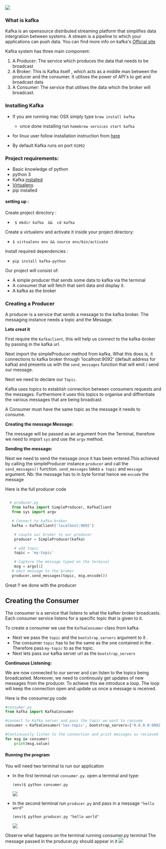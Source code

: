 ![](https://cdn.scotch.io/15775/PRPg1998TfO6VKXTeaTz_illustration.jpg)
### What is kafka
Kafka is an opensource distributed streaming platform  that simplifies data intergration between systems.
A stream is a pipeline to which your applications can push data. You can find more info on kafka's [Official site](https://kafka.apache.org/documentation.html#gettingStarted)

Kafka system has three main component:
1. A Producer:  The service which produces the data that needs to be broadcast
2. A Broker:  This is Kafka itself , which acts as a middle man between the producer and the consumer. It utilises the power of API's to get and broadcast data
3. A Consumer: The service that utilises the data which the broker will broadcast.

### Installing Kafka

- If you are running mac OSX simply type `brew install kafka`
    - once done installing run `homebrew services start kafka`

- for linux user follow installation instruction from [here](https://www.tutorialspoint.com/apache_kafka/apache_kafka_installation_steps.htm)
- By default Kafka runs on port `91092`


### Project requirements:
 - Basic knowledge of python
 - python 3
 - Kafka [installed]((https://www.tutorialspoint.com/apache_kafka/apache_kafka_installation_steps.htm))
 - [Virtualenv](https://virtualenv.pypa.io/en/stable/).
 - pip installed


#### setting up :
 Create project directory  :
*  ` $ mkdir kafka  &&  cd kafka`

Create a virtualenv and activate it inside your project directory:
* `$ virtualenv env && source env/bin/activate`

Install required dependencies :
* `pip install kafka-python`

Our project will consist of:
- A simple producer that sends some data to kafka via the terminal
- A consumer that will fetch that sent data and display it.
- A kafka as the broker


### Creating  a Producer

A producer is a service that sends a message to the kafka broker.
The messaging instance needs a topic and the Mesaage.

**Lets creat it**

First require the `Kafkaclient`, this will help us connect to the kafka-broker by passing in the kafka url.

Next import the simpleProducer method from kafka, What this does is, it  connections to kafka broker through 'localhost:9092' (default address for kafka) and presents us with the `send_messages` function that will emit / send our message.

Next we need to declare our `Topic`.

Kafka uses topics to establish connection between consumers requests and the messages. Furthermore it uses this topics to organise and diffrentiate the various messages that are being broadcast.

A Consumer  must have the same topic as the message it needs to consume.

**Creating the message Message:**

The message will be passed as an argument from the Terminal, therefore we need to import `sys` and use the `argv` method.

**Sending  the message:**

Next we need to send the message once it has been entered.This achieved by calling the simpleProducer instance `producer` and call the `send_messages()` function. `send_messages` takes `a topic` and `message` argument.
Nb: the message has to in byte format hence we `encode` the message

Here is the full producer code

```python

  # producer.py
   from kafka import SimpleProducer, KafkaClient
   from sys import argv

   # Connect to kafka-broker
   kafka = KafkaClient('localhost:9092')

    # couple our broker to our producer
    producer = SimpleProducer(kafka)

    # add topic
    topic = 'my-topic'

    # Capture the message typed on the terminal
    msg = argv[1]
   # emit message to the broker
   producer.send_messages(topic, msg.encode())

```

Great !! we done with the producer

## Creating the Consumer

The consumer is a service that listens to what the kafker broker broadcasts. Each consumer service listens for a specific topic that is given to it.

To create a consumer we use the `KafkaConsumer` class from kafka.

- Next we pass the `topic` and the `bootstrap_servers` argument to it .
- The consumer `topic` has to be the same as the one contained in the .
Therefore pass `my-topic` to as the topic.
- Next lets pass our kafka server url as the `bootstrap_servers`

**Continuous Listening:**

We are now connected to our server and can listen to the topics being broadcasted.
Moreover, we need to continously get updates of new messages from the producer. To achieve this we introduce a loop. The loop will keep the connection open and update us once a message is received.

Here is the consumer.py code

```python
#consumer.py
from kafka import KafkaConsumer

#connect to Kafka server and pass the topic we want to consume
consumer = KafkaConsumer('lex-topic', bootstrap_servers=['0.0.0.0:9092'])

#Continuously listen to the connection and print messages as recieved
for msg in consumer:
	print(msg.value)
  ```

#### Running the program

You will need two terminal to run our application

- In the first terminal run  `consumer.py`.
  open a terminal and type:

  `(env)$ python consumer.py`

  ![](https://cdn.scotch.io/15775/cgXW3QWNSV2JdTLm9GWR_Screen%20Shot%202017-01-26%20at%203.46.53%20PM.png)

- In the second terminal run `producer.py` and pass in a message `"hello word"`

  `(env)$ python producer.py "hello world"`

  ![](https://cdn.scotch.io/15775/6vUxr6IISLm4Oe4KC1P8_Screen%20Shot%202017-01-26%20at%203.54.18%20PM.png)

Observe what happens on the terminal running consumer.py terminal
The message passed in the producer.py should appear in it
![](https://cdn.scotch.io/15775/SMvcFwwT36aVmWSktpoF_Screen%20Shot%202017-01-26%20at%203.54.32%20PM.png)


